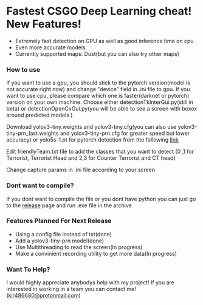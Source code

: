 # Fastest CSGO Deep Learning cheat! New Features!
	
  - Extremely fast detection on GPU as well as good inference time on cpu 
  - Even more accurate models.
  - Currently supported maps: Dust(but you can also try other maps)
### How to use
If you want to use a gpu, you should stick to the pytorch version(model is not accurate right now) and change "device" field in .ini file to gpu. If you want to use cpu, please compare which one is faster(darknet or pytorch) version on your own machine.
Choose either detectionTkInterGui.py(still in beta) or detectionOpenCvGui.py(you will be able to see a screen with boxex around predicted models )

Download yolov3-tiny.weights and yolov3-tiny.cfg(you can also use yolov3-tiny-prn_last.weights and yolov3-tiny-prn.cfg for greater speed but lower accuracy) or yolo5s-1.pt for pytorch detection from the following [link](https://drive.google.com/drive/folders/10QvwT857wyShDlkZ9JWOJ1FGrL963OCU?usp=sharing)

Edit friendlyTeam.txt file to add the classes that you want to detect (0 ,1 for Terrorist, Terrorist Head and 2,3 for Counter Terrorist and CT head)

Change capture params in .ini file according to your screen

### Dont want to compile?
If you dont want to compile the file or you dont have python you can just go to the [release](https://github.com/kir486680/csgo_aim/releases) page and run .exe file in the archive 
### Features Planned For Next Release
  - Using a config file instead of txt(done)
  - Add a yolov3-tiny-prn model(done)
  - Use Multithreading to read the screen(In progress)
  - Make a convinient recording utility to get more data(In progress)
### Want To Help?

I would highly appreciate anybodys help with my project! If you are interested in working in a team you can contact me!(kir486680@protonmail.com)
